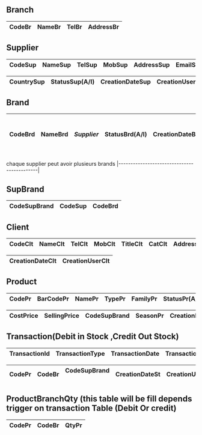 ## Branch
CodeBr | NameBr	| TelBr	| AddressBr |
-------|------- |-------|-----------|

## Supplier
CodeSup | NameSup |  TelSup | MobSup     | AddressSup | EmailSup | StatusSup(Active/Inactive) |
--------| --------|  -------| ---------- | ---------- | -------- | -------------------------- | 

CountrySup     |StatusSup(A/I) | CreationDateSup | CreationUserSup |
---------------|---------------| --------------- | --------------  |

 
## Brand
CodeBrd | NameBrd | ***Supplier*** | StatusBrd(A/I)| CreationDateBrd | CreationUserBrd |chaque Brand concerne un seul supplier  |
--------|---------|----------------|-------------- | --------------- | --------------  |----------------------------------------|


chaque supplier peut avoir plusieurs brands 
|--------------------------------------------|

## SupBrand

CodeSupBrand | CodeSup | CodeBrd |
------------ | ------- | ------- |


## Client
CodeClt | NameClt | TelClt | MobClt   |TitleClt | CatClt     | AddressClt | EmailClt | StatusClt(Active/Inactive) | SendSms(Y/N) |
--------|---------|--------| -------- | ------  | ---------- | ---------- | -------- | -------------------------  | ------------ |

CreationDateClt | CreationUserClt | 
--------------- | --------------- |


## Product
CodePr | BarCodePr | NamePr | TypePr | FamilyPr |  StatusPr(A/I)  | MadeInPr | CodeBrd |
-------|-----------|--------|--------|----------|--------------   | -------- | ------- |

CostPrice     | SellingPrice |  CodeSupBrand     | SeasonPr        | CreationDatePr  | CreationUserPr  | 
--------------|--------------|-----------------  |  --------       | --------------- | --------------- | 


## Transaction(Debit in Stock ,Credit Out Stock)
TransactionId | TransactionType | TransactionDate | TransactionNo | TransactionDbCr |
--------------| --------------- | --------------- | ------------- | --------------- |

CodePr | CodeBr | CodeSupBrand     | CreationDateSt  | CreationUserSt |
-----  |------- |----------------- |  -----------    | -------------- | 


## ProductBranchQty (this table will be fill depends trigger on transaction Table (Debit Or credit)

CodePr | CodeBr   | QtyPr |
------ | -------- | ----- |
